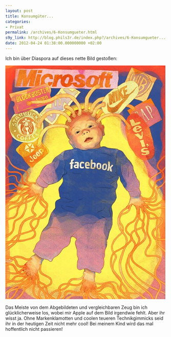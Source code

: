 ```yaml
---
layout: post
title: Konsumgüter...
categories:
- Privat
permalink: /archives/6-Konsumgueter.html
s9y_link: http://blog.phils3r.de/index.php?/archives/6-Konsumgueter....html
date: 2012-04-24 01:38:00.000000000 +02:00
---
```

Ich bin über Diaspora auf dieses nette Bild gestoßen:

![Konsumgüter](/images/konsumgueter.jpg)

Das Meiste von dem Abgebildeten und vergleichbaren Zeug bin ich glücklicherweise los, wobei mir Apple auf dem Bild irgendwie fehlt. Aber ihr wisst ja. Ohne Markenklamotten und coolen teueren Technikgimmicks seid ihr in der heutigen Zeit nicht mehr cool!
Bei meinem Kind wird das mal hoffentlich nicht passieren!
